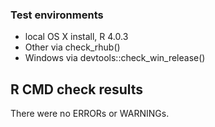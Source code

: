 ### Test environments
* local OS X install, R 4.0.3
* Other via check_rhub()
* Windows via devtools::check_win_release()

## R CMD check results
There were no ERRORs or WARNINGs.
